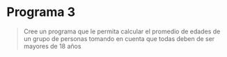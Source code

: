 # Programa 3
> Cree un programa que le permita calcular el promedio de edades de un grupo de personas
> tomando en cuenta que todas deben de ser mayores de 18 años